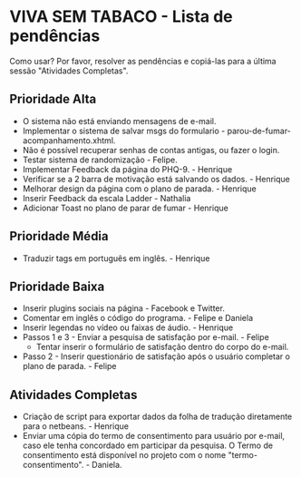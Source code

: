 VIVA SEM TABACO - Lista de pendências
=======================================

Como usar?
Por favor, resolver as pendências e copiá-las para a última sessão "Atividades Completas".

Prioridade Alta
------------------------
 * O sistema não está enviando mensagens de e-mail.
 * Implementar o sistema de salvar msgs do formulario - parou-de-fumar-acompanhamento.xhtml.
 * Não é possível recuperar senhas de contas antigas, ou fazer o login.
 * Testar sistema de randomização - Felipe.
 * Implementar Feedback da página do PHQ-9. - Henrique
 * Verificar se a 2 barra de motivação está salvando os dados. - Henrique
 * Melhorar design da página com o plano de parada. - Henrique 
 * Inserir Feedback da escala Ladder - Nathalia
 * Adicionar Toast no plano de parar de fumar - Henrique


Prioridade Média
------------------------
* Traduzir tags em português em inglês. - Henrique

Prioridade Baixa
-------------------------	
* Inserir plugins sociais na página - Facebook e Twitter.
* Comentar em inglês o código do programa. - Felipe e Daniela
* Inserir legendas no vídeo ou faixas de áudio. - Henrique
* Passos 1 e 3 - Enviar a pesquisa de satisfação por e-mail. - Felipe
   * Tentar inserir o formulário de satisfação dentro do corpo do e-mail.
* Passo 2 - Inserir questionário de satisfação após o usuário completar o plano de parada. - Felipe


Atividades Completas
-------------------------
* Criação de script para exportar dados da folha de tradução diretamente para o netbeans. - Henrique
* Enviar uma cópia do termo de consentimento para usuário por e-mail, caso ele tenha concordado em participar da pesquisa. O Termo de consentimento está disponível no projeto com o nome "termo-consentimento". - Daniela.
